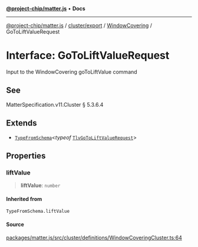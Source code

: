 [**@project-chip/matter.js**](../../../../../README.md) • **Docs**

***

[@project-chip/matter.js](../../../../../modules.md) / [cluster/export](../../../README.md) / [WindowCovering](../README.md) / GoToLiftValueRequest

# Interface: GoToLiftValueRequest

Input to the WindowCovering goToLiftValue command

## See

MatterSpecification.v11.Cluster § 5.3.6.4

## Extends

- [`TypeFromSchema`](../../../../../tlv/export/README.md#typefromschemas)\<*typeof* [`TlvGoToLiftValueRequest`](../README.md#tlvgotoliftvaluerequest)\>

## Properties

### liftValue

> **liftValue**: `number`

#### Inherited from

`TypeFromSchema.liftValue`

#### Source

[packages/matter.js/src/cluster/definitions/WindowCoveringCluster.ts:64](https://github.com/project-chip/matter.js/blob/7a8cbb56b87d4ccf34bec5a9a95ab40a1711324f/packages/matter.js/src/cluster/definitions/WindowCoveringCluster.ts#L64)
